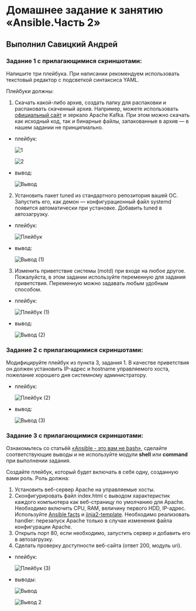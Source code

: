 # Домашнее задание к занятию «Ansible.Часть 2»

## Выполнил Савицкий Андрей 

### Задание 1 с прилагающимися скриншотами:

Напишите три плейбука. При написании рекомендуем использовать текстовый редактор с подсветкой синтаксиса YAML.

Плейбуки должны: 

1. Скачать какой-либо архив, создать папку для распаковки и распаковать скаченный архив. Например, можете использовать [официальный сайт](https://kafka.apache.org/downloads) и зеркало Apache Kafka. При этом можно скачать как исходный код, так и бинарные файлы, запакованные в архив — в нашем задании не принципиально.

 * плейбук:
  
   ![1](https://github.com/user-attachments/assets/769ce1bd-e50f-4999-8815-286b50682d55)

   ![2](https://github.com/user-attachments/assets/e5c02cda-45b1-4fca-8e4a-d1ba7c516730)


 * вывод:
  
   ![Вывод](https://github.com/user-attachments/assets/d97b1106-7c4f-4adf-a8c3-1891fa81c10c)


2. Установить пакет tuned из стандартного репозитория вашей ОС. Запустить его, как демон — конфигурационный файл systemd появится автоматически при установке. Добавить tuned в автозагрузку.

 * плейбук:
   
   ![Плейбук](https://github.com/user-attachments/assets/709bd1b4-ddb3-40f1-93d4-8f26e2699e8f)


 * вывод:

   ![Вывод (1)](https://github.com/user-attachments/assets/44e61f70-7a60-495c-8d3a-6f865993420a)
   

3. Изменить приветствие системы (motd) при входе на любое другое. Пожалуйста, в этом задании используйте переменную для задания приветствия. Переменную можно задавать любым удобным способом.

 * плейбук:

   ![Плейбук (1)](https://github.com/user-attachments/assets/fdad1eeb-2f24-41a2-9e93-310dbcf1d20a)


 * вывод:
 
   ![Вывод (2)](https://github.com/user-attachments/assets/e692e297-e19d-4c44-996e-e2aa630a6a87)


### Задание 2 с прилагающимися скриншотами:

Модифицируйте плейбук из пункта 3, задания 1. В качестве приветствия он должен установить IP-адрес и hostname управляемого хоста, пожелание хорошего дня системному администратору. 

* плейбук:

  ![Плейбук (2)](https://github.com/user-attachments/assets/519a4de0-ef12-4367-b58c-19a6cad3f79a)

* вывод:

  ![Вывод (3)](https://github.com/user-attachments/assets/e21da172-2cc8-4488-b1fb-19aaa71e1ad5)


### Задание 3 с прилагающимися скриншотами:

Ознакомьтесь со статьёй [«Ansible - это вам не bash»](https://habr.com/ru/post/494738/), сделайте соответствующие выводы и не используйте модули **shell** или **command** при выполнении задания.

Создайте плейбук, который будет включать в себя одну, созданную вами роль. Роль должна:

1. Установить веб-сервер Apache на управляемые хосты.
2. Сконфигурировать файл index.html c выводом характеристик каждого компьютера как веб-страницу по умолчанию для Apache. Необходимо включить CPU, RAM, величину первого HDD, IP-адрес.
Используйте [Ansible facts](https://docs.ansible.com/ansible/latest/playbook_guide/playbooks_vars_facts.html) и [jinja2-template](https://linuxways.net/centos/how-to-use-the-jinja2-template-in-ansible/). Необходимо реализовать handler: перезапуск Apache только в случае изменения файла конфигурации Apache.
4. Открыть порт 80, если необходимо, запустить сервер и добавить его в автозагрузку.
5. Сделать проверку доступности веб-сайта (ответ 200, модуль uri).

* плейбук:

  ![Плейбук (3)](https://github.com/user-attachments/assets/85e9e6b4-b0d6-41d4-8482-7d675868441c)

* выводы:

  ![Вывод ](https://github.com/user-attachments/assets/32f31941-c02b-42ad-a8b8-f3655378c908)
  
  ![Вывод 2](https://github.com/user-attachments/assets/2ad88612-d373-4ae5-bfa6-e59e932abfaf)

